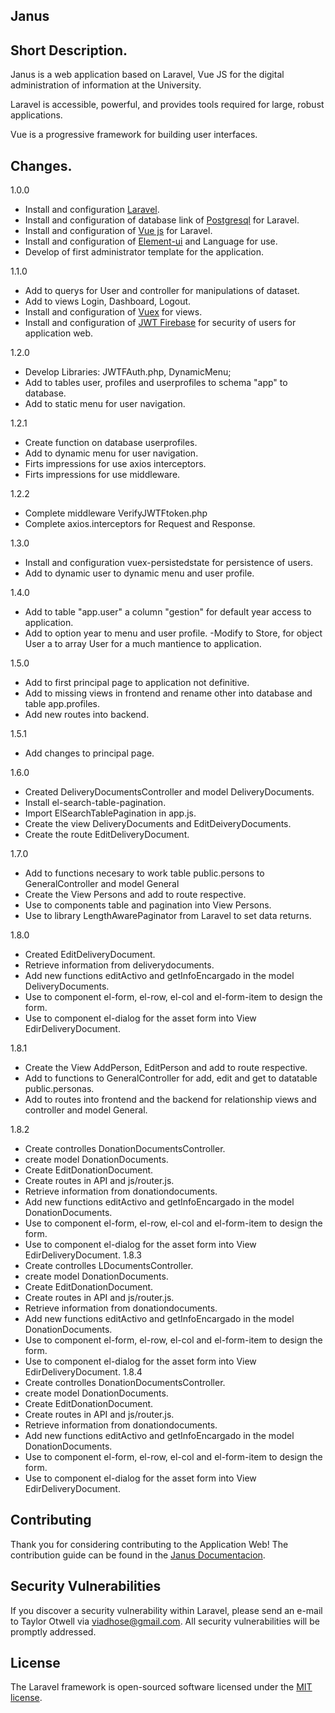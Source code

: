 ## Janus

## Short Description.
Janus is a web application based on Laravel, Vue JS for the digital administration of information at the University.

Laravel is accessible, powerful, and provides tools required for large, robust applications.

Vue is a progressive framework for building user interfaces.

## Changes.

1.0.0
- Install and configuration [Laravel](https://laravel.com/).
- Install and configuration of database link of [Postgresql](https://www.postgresql.org/) for Laravel.
- Install and configuration of [Vue js](https://vuejs.org/) for Laravel.
- Install and configuration of [Element-ui](https://element.eleme.io/#/es) and Language for use.
- Develop of first administrator template for the application.

1.1.0
- Add to querys for User and controller for manipulations of dataset.
- Add to views Login, Dashboard, Logout.
- Install and configuration of [Vuex](https://vuex.vuejs.org/) for views. 
- Install and configuration of [JWT Firebase](https://github.com/firebase/php-jwt) for security of users for application web.

1.2.0
- Develop Libraries: JWTFAuth.php, DynamicMenu; 
- Add to tables user, profiles and userprofiles to schema "app" to database.
- Add to static menu for user navigation.

1.2.1
- Create function on database userprofiles.
- Add to dynamic menu for user navigation.
- Firts impressions for use axios interceptors.
- Firts impressions for use middleware.

1.2.2
- Complete middleware VerifyJWTFtoken.php
- Complete axios.interceptors for Request and Response.

1.3.0
- Install and configuration vuex-persistedstate for persistence of users.
- Add to dynamic user to dynamic menu and user profile.

1.4.0
- Add to table "app.user" a column "gestion" for default year access to application.
- Add to option year to menu and user profile.
-Modify to Store, for object User a to array User for a much mantience to application.

1.5.0
- Add to first principal page to application not definitive.
- Add to missing views in frontend and rename other into database and table app.profiles.
- Add  new routes into backend.

1.5.1
- Add changes to principal page.

1.6.0
- Created DeliveryDocumentsController and model DeliveryDocuments.
- Install el-search-table-pagination.
- Import ElSearchTablePagination in app.js.
- Create the view DeliveryDocuments and EditDeiveryDocuments.
- Create the route EditDeliveryDocument. 

1.7.0
- Add to functions necesary to work table public.persons to GeneralController and model General
- Create the View Persons and add to route respective.
- Use to components table and pagination into View Persons.
- Use to library LengthAwarePaginator from Laravel to set data returns.

1.8.0
- Created EditDeliveryDocument. 
- Retrieve information from deliverydocuments.
- Add new functions editActivo and getInfoEncargado in the model DeliveryDocuments.
- Use to component el-form, el-row, el-col and el-form-item to design the form.
- Use to component el-dialog for the asset form into View EdirDeliveryDocument.

1.8.1
- Create the View AddPerson, EditPerson and add to route respective.
- Add to functions to GeneralController for add, edit and get to datatable public.personas.
- Add to routes into frontend and the backend for relationship views and controller and model General.

1.8.2
- Create controlles DonationDocumentsController.
- create model DonationDocuments.
- Create EditDonationDocument. 
- Create routes in API and js/router.js.
- Retrieve information from donationdocuments.
- Add new functions editActivo and getInfoEncargado in the model DonationDocuments.
- Use to component el-form, el-row, el-col and el-form-item to design the form.
- Use to component el-dialog for the asset form into View EdirDeliveryDocument.
1.8.3
- Create controlles LDocumentsController.
- create model DonationDocuments.
- Create EditDonationDocument. 
- Create routes in API and js/router.js.
- Retrieve information from donationdocuments.
- Add new functions editActivo and getInfoEncargado in the model DonationDocuments.
- Use to component el-form, el-row, el-col and el-form-item to design the form.
- Use to component el-dialog for the asset form into View EdirDeliveryDocument.
1.8.4
- Create controlles DonationDocumentsController.
- create model DonationDocuments.
- Create EditDonationDocument. 
- Create routes in API and js/router.js.
- Retrieve information from donationdocuments.
- Add new functions editActivo and getInfoEncargado in the model DonationDocuments.
- Use to component el-form, el-row, el-col and el-form-item to design the form.
- Use to component el-dialog for the asset form into View EdirDeliveryDocument.


## Contributing

Thank you for considering contributing to the Application Web! The contribution guide can be found in the [Janus Documentacion](https://google.com.bo).

## Security Vulnerabilities

If you discover a security vulnerability within Laravel, please send an e-mail to Taylor Otwell via [viadhose@gmail.com](mailto:viadhose@gmail.com). All security vulnerabilities will be promptly addressed.

## License

The Laravel framework is open-sourced software licensed under the [MIT license](https://opensource.org/licenses/MIT).

